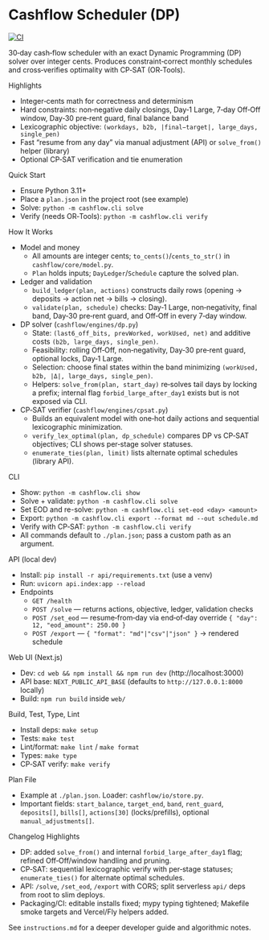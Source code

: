 # Cashflow Scheduler (DP)

[![CI](https://github.com/SpacePlushy/cashflow-scheduler/actions/workflows/ci.yml/badge.svg)](https://github.com/SpacePlushy/cashflow-scheduler/actions)

30‑day cash‑flow scheduler with an exact Dynamic Programming (DP) solver over integer cents. Produces constraint‑correct monthly schedules and cross‑verifies optimality with CP‑SAT (OR‑Tools).

Highlights

- Integer‑cents math for correctness and determinism
- Hard constraints: non‑negative daily closings, Day‑1 Large, 7‑day Off‑Off window, Day‑30 pre‑rent guard, final balance band
- Lexicographic objective: `(workdays, b2b, |final−target|, large_days, single_pen)`
- Fast “resume from any day” via manual adjustment (API) or `solve_from()` helper (library)
- Optional CP‑SAT verification and tie enumeration

Quick Start

- Ensure Python 3.11+
- Place a `plan.json` in the project root (see example)
- Solve: `python -m cashflow.cli solve`
- Verify (needs OR‑Tools): `python -m cashflow.cli verify`

How It Works

- Model and money
  - All amounts are integer cents; `to_cents()`/`cents_to_str()` in `cashflow/core/model.py`.
  - `Plan` holds inputs; `DayLedger`/`Schedule` capture the solved plan.
- Ledger and validation
  - `build_ledger(plan, actions)` constructs daily rows (opening → deposits → action net → bills → closing).
  - `validate(plan, schedule)` checks: Day‑1 Large, non‑negativity, final band, Day‑30 pre‑rent guard, and Off‑Off in every 7‑day window.
- DP solver (`cashflow/engines/dp.py`)
  - State: `(last6_off_bits, prevWorked, workUsed, net)` and additive costs `(b2b, large_days, single_pen)`.
  - Feasibility: rolling Off‑Off, non‑negativity, Day‑30 pre‑rent guard, optional locks, Day‑1 Large.
  - Selection: choose final states within the band minimizing `(workUsed, b2b, |Δ|, large_days, single_pen)`.
  - Helpers: `solve_from(plan, start_day)` re‑solves tail days by locking a prefix; internal flag `forbid_large_after_day1` exists but is not exposed via CLI.
- CP‑SAT verifier (`cashflow/engines/cpsat.py`)
  - Builds an equivalent model with one‑hot daily actions and sequential lexicographic minimization.
  - `verify_lex_optimal(plan, dp_schedule)` compares DP vs CP‑SAT objectives; CLI shows per‑stage solver statuses.
  - `enumerate_ties(plan, limit)` lists alternate optimal schedules (library API).

CLI

- Show: `python -m cashflow.cli show`
- Solve + validate: `python -m cashflow.cli solve`
- Set EOD and re-solve: `python -m cashflow.cli set-eod <day> <amount>`
- Export: `python -m cashflow.cli export --format md --out schedule.md`
- Verify with CP‑SAT: `python -m cashflow.cli verify`
- All commands default to `./plan.json`; pass a custom path as an argument.

API (local dev)

- Install: `pip install -r api/requirements.txt` (use a venv)
- Run: `uvicorn api.index:app --reload`
- Endpoints
  - `GET /health`
  - `POST /solve` — returns actions, objective, ledger, validation checks
  - `POST /set_eod` — resume‑from‑day via end‑of‑day override `{ "day": 12, "eod_amount": 250.00 }`
  - `POST /export` — `{ "format": "md"|"csv"|"json" }` → rendered schedule

Web UI (Next.js)

- Dev: `cd web && npm install && npm run dev` (http://localhost:3000)
- API base: `NEXT_PUBLIC_API_BASE` (defaults to `http://127.0.0.1:8000` locally)
- Build: `npm run build` inside `web/`

Build, Test, Type, Lint

- Install deps: `make setup`
- Tests: `make test`
- Lint/format: `make lint` / `make format`
- Types: `make type`
- CP‑SAT verify: `make verify`

Plan File

- Example at `./plan.json`. Loader: `cashflow/io/store.py`.
- Important fields: `start_balance`, `target_end`, `band`, `rent_guard`, `deposits[]`, `bills[]`, `actions[30]` (locks/prefills), optional `manual_adjustments[]`.

Changelog Highlights

- DP: added `solve_from()` and internal `forbid_large_after_day1` flag; refined Off‑Off/window handling and pruning.
- CP‑SAT: sequential lexicographic verify with per‑stage statuses; `enumerate_ties()` for alternate optimal schedules.
- API: `/solve`, `/set_eod`, `/export` with CORS; split serverless `api/` deps from root to slim deploys.
- Packaging/CI: editable installs fixed; mypy typing tightened; Makefile smoke targets and Vercel/Fly helpers added.

See `instructions.md` for a deeper developer guide and algorithmic notes.
